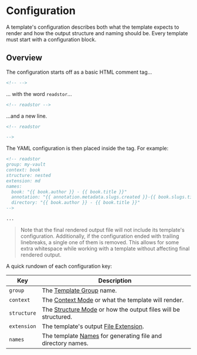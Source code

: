 # Configuration

A template's configuration describes both what the template expects to render
and how the output structure and naming should be.
Every template must start with a configuration block.

## Overview

The configuration starts off as a basic HTML comment tag...

```markdown
<!-- -->
```

... with the word `readstor`...

```markdown
<!-- readstor -->
```

...and a new line.

```markdown
<!-- readstor

-->
```

The YAML configuration is then placed inside the tag. For example:

```markdown
<!-- readstor
group: my-vault
context: book
structure: nested
extension: md
names:
  book: "{{ book.author }} - {{ book.title }}"
  annotation: "{{ annotation.metadata.slugs.created }}-{{ book.slugs.title }}"
  directory: "{{ book.author }} - {{ book.title }}"
-->

...
```

> <i class="fa fa-exclamation-circle"></i> Note that the final rendered output
> file will not include its template's configuration. Additionally, if the
> configuration ended with trailing linebreaks, a single one of them is
> removed. This allows for some extra whitespace while working with a template
> without affecting final rendered output.

A quick rundown of each configuration key:

| Key         | Description                                                                       |
| ----------- | --------------------------------------------------------------------------------- |
| `group`     | The [Template Group][template-groups] name.                                       |
| `context`   | The [Context Mode][context-modes] or what the template will render.               |
| `structure` | The [Structure Mode][structure-modes] or how the output files will be structured. |
| `extension` | The template's output [File Extension][file-extensions].                          |
| `names`     | The template [Names][names] for generating file and directory names.              |

[context-modes]: ./02-02-context-modes.md
[file-extensions]: ./02-04-file-extensions.md
[names]: ./02-05-names.md
[structure-modes]: ./02-03-structure-modes.md
[template-groups]: ./02-01-template-groups.md
